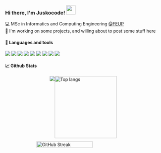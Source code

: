 ### Hi there, I'm Juskocode! <img src="https://raw.githubusercontent.com/MartinHeinz/MartinHeinz/master/wave.gif" width="30px">

<!--- Brief description ---> 
:computer: MSc in Informatics and Computing Engineering [@FEUP](https://sigarra.up.pt/feup/pt/web_page.inicial) <br />
:telescope: I'm working on some projects, and willing about to post some stuff here <br />

#### :wrench: Languages and tools 

<p>
  
  <!--- OS ---> 
  <img src="https://img.shields.io/badge/OS-Linux-informational?style=flat&logo=Linux&logoColor=white&color=AF8FE9">
  <img src="https://img.shields.io/badge/Shell-Bash-informational?style=flat&logo=GNU-Bash&logoColor=white&color=AF8FE9">
    
  <!--- Tools --->   
  <img src="https://img.shields.io/badge/Tools-Git-informational?style=flat&logo=Git&logoColor=white&color=AF8FE9">
  
  <!--- Editors --->
  <img src="https://img.shields.io/badge/Editor-Visual%20Studio%20Code-informational?style=flat&logo=visual-studio-code&logoColor=white&color=AF8FE9">
  <img src="https://img.shields.io/badge/Editor-Emacs-informational?style=flat&logo=emacs%20ide&logoColor=white&color=AF8FE9">
  
  <!--- Programming languages ---> 
  <img src="https://img.shields.io/badge/Code-Python-informational?style=flat&logo=Python&logoColor=white&color=AF8FE9">
  <img src="https://img.shields.io/badge/Code-C-informational?style=flat&logo=C&logoColor=white&color=AF8FE9">
  <img src="https://img.shields.io/badge/Code-Java-informational?style=flat&logo=Java&logoColor=white&color=AF8FE9">
  <img src="https://img.shields.io/badge/Code-C++-informational?style=flat&logo=c%2B%2B&logoColor=white&color=AF8FE9">
  
</p>

#### 📈 Github Stats

<div style="display: flex; flex-direction: column; align-items: center;">
  <div style="display: flex;">
    <img style="center" src="https://github-readme-stats.vercel.app/api?username=Juskocode&count_private=true&theme=tokyonight&show_icons=true&hide_border=false" />
    <img style="width: 200px; height: 200px;" src="https://github-readme-stats.vercel.app/api/top-langs/?username=Juskocode&count_private=true&theme=tokyonight&show_icons=true&hide_border=false" alt="Top langs" />
  </div>
  <img style="margin-top: 10px; width: 60%;" src="https://streak-stats.demolab.com?user=Juskocode&theme=tokyonight" alt="GitHub Streak" />
</div>




